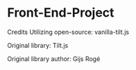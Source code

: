 # Front-End-Project
Credits
Utilizing open-source: vanilla-tilt.js 

Original library: Tilt.js

Original library author: Gijs Rogé
